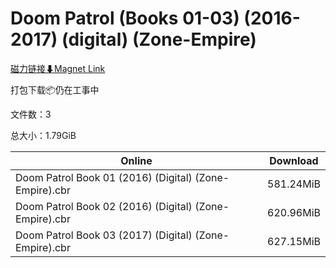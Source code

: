 # Doom Patrol (Books 01-03) (2016-2017) (digital) (Zone-Empire)

[磁力链接⬇Magnet Link](magnet:?xt=urn:btih:eb985440fac4dd512a877e6e8ed504c37c7d198f&dn=Doom%20Patrol%20%28Books%2001-03%29%20%282016-2017%29%20%28digital%29%20%28Zone-Empire%29)

打包下载📦仍在工事中

文件数：3

总大小：1.79GiB

Online | Download
--- | ---
Doom Patrol Book 01 (2016) (Digital) (Zone-Empire).cbr | 581.24MiB
Doom Patrol Book 02 (2016) (Digital) (Zone-Empire).cbr | 620.96MiB
Doom Patrol Book 03 (2017) (Digital) (Zone-Empire).cbr | 627.15MiB